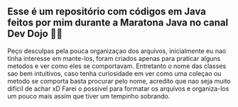 ## Esse é um repositório com códigos em Java feitos por mim durante a Maratona Java no canal Dev Dojo 🐱‍👤
Peço desculpas pela pouca organizaçao dos arquivos, inicialmente eu nao tinha interesse em mante-los, foram criados apenas para praticar alguns metodos e ver como eles se comportavam.
Entretanto o nome das classes sao bem intuitivos, caso tenha curiosidade em ver como uma coleçao ou metodo se comporta basta procurar pelo nome, acredito que nao seja muito dificil de achar xD
Farei o possivel para formatar os arquivos e organiza-los um pouco mais assim que tiver um tempinho sobrando.
